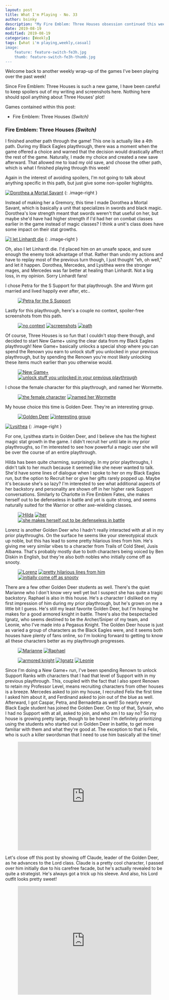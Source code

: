 ```yaml
---
layout: post
title: What I'm Playing - No. 33
author: bsinky
description: "My Fire Emblem: Three Houses obsession continued this week!"
date: 2019-08-19
modified: 2019-08-19
categories: [Weekly]
tags: [what i'm playing,weekly,casual]
image:
    feature: feature-switch-fe3h.jpg
    thumb: feature-switch-fe3h-thumb.jpg
---
```


Welcome back to another weekly wrap-up of the games I've been playing over the
past week!

Since Fire Emblem: Three Houses is such a new game, I have been careful to keep
spoilers out of my writing and screenshots here. Nothing here should spoil
anything about Three Houses' plot!

Games contained within this post:

 - Fire Emblem: Three Houses *(Switch)*

<!--more-->

### Fire Emblem: Three Houses *(Switch)*

I finished another path through the game! This one is actually like a 4th path.
During my Black Eagles playthrough, there was a moment when the game offered a
choice and warned that the decision would drastically affect the rest of the
game. Naturally, I made my choice and created a new save afterward. That allowed
me to load my old save, and choose the other path, which is what I finished
playing through this week!

Again in the interest of avoiding spoilers, I'm not going to talk about anything
specific in this path, but just give some non-spoiler highlights.

[![Dorothea a Mortal Savant](https://i.imgur.com/tUWVZZhm.jpg)](https://i.imgur.com/tUWVZZh.jpg)
{: .image-right }

Instead of making her a Gremory, this time I made Dorothea a Mortal Savant,
which is basically a unit that specializes in swords and black magic. Dorothea's
low strength meant that swords weren't that useful on her, but maybe she'd have
had higher strength if I'd had her on combat classes earlier in the game instead
of magic classes? I think a unit's class does have some impact on their stat
growths.

[![I let Linhardt die](https://i.imgur.com/3Hl8k8zm.jpg)](https://i.imgur.com/3Hl8k8z.jpg)
{: .image-right }

Oh, also I let Linhardt die. I'd placed him on an unsafe space, and sure enough
the enemy took advantage of that. Rather than undo my actions and have to replay
most of the previous turn though, I just thought "eh, oh well," and let it
happen. Dorothea, Mercedes, and Lysithea were the stronger mages, and Mercedes
was far better at healing than Linhardt. Not a big loss, in my opinion. Sorry
Linhardt fans!

I chose Petra for the S Support for that playthrough. She and Worm got married and lived happily ever after, etc..

<figure class="half center">
    <a href="https://i.imgur.com/1t4cTB4.jpg"><img src="https://i.imgur.com/1t4cTB4m.jpg" alt="Petra for the S Support"/>
    </a>
</figure>

Lastly for this playthrough, here's a couple no context, spoiler-free
screenshots from this path.

<figure class="third">
    <a href="https://i.imgur.com/4j6RtKW.jpg"><img src="https://i.imgur.com/4j6RtKWm.jpg" alt="no context"/></a>
    <a href="https://i.imgur.com/7wy4sFf.jpg"><img src="https://i.imgur.com/7wy4sFfm.jpg" alt="screenshots"/></a>
    <a href="https://i.imgur.com/jrecfQS.jpg"><img src="https://i.imgur.com/jrecfQSm.jpg" alt="path"/></a>
</figure>

Of course, Three Houses is so fun that I couldn't stop there though, and decided
to start New Game+ using the clear data from my Black Eagles playthrough! New
Game+ basically unlocks a special shop where you can spend the Renown you earn
to unlock stuff you unlocked in your previous playthrough, but by spending the
Renown you're most likely unlocking these items much earlier than you otherwise
would.

<figure class="half">
    <a href="https://i.imgur.com/R15UxPK.jpg"><img src="https://i.imgur.com/R15UxPKm.jpg" alt="New Game+"/></a>
    <a href="https://i.imgur.com/lH0qNN5.jpg"><img src="https://i.imgur.com/lH0qNN5m.jpg" alt="unlock stuff you unlocked in your previous playthrough"/></a>
</figure>

I chose the female character for this playthrough, and named her Wormette.

<figure class="half">
    <a href="https://i.imgur.com/xXZzNWd.jpg"><img src="https://i.imgur.com/xXZzNWdm.jpg" alt="the female character"/></a>
    <a href="https://i.imgur.com/iDfREgY.jpg"><img src="https://i.imgur.com/iDfREgYm.jpg" alt="named her Wormette"/></a>
</figure>

My house choice this time is Golden Deer. They're an interesting group.

<figure class="half">
    <a href="https://i.imgur.com/YVHDwdE.jpg"><img src="https://i.imgur.com/YVHDwdEm.jpg" alt="Golden Deer"/></a>
    <a href="https://i.imgur.com/NPVWFKS.jpg"><img src="https://i.imgur.com/NPVWFKSm.jpg" alt="interesting group"/></a>
</figure>

[![Lysithea](https://i.imgur.com/GO9SdVsm.jpg)](https://i.imgur.com/GO9SdVs.jpg)
{: .image-right }

For one, Lysithea starts in Golden Deer, and I believe she has the highest magic
stat growth in the game. I didn't recruit her until late in my prior
playthroughs, so I'm interested to see how powerful a magic user she will be
over the course of an entire playthrough.

Hilda has been quite charming, surprisingly. In my prior playthroughs, I didn't
talk to her much because it seemed like she never wanted to talk. She'd have
some lines of dialogue when I spoke to her on my Black Eagles run, but the
option to Recruit her or give her gifts rarely popped up. Maybe it's because
she's so lazy? I'm interested to see what additional aspects of her backstory
and personality are shown off in her higher rank Support conversations.
Similarly to Charlotte in Fire Emblem Fates, she makes herself out to be
defenseless in battle and yet is quite strong, and seems naturally suited for
the Warrior or other axe-wielding classes.

<figure class="third">
    <a href="https://i.imgur.com/wzSjksc.jpg"><img src="https://i.imgur.com/wzSjkscm.jpg" alt="Hilda"/></a>
    <a href="https://i.imgur.com/74OpCWL.jpg"><img src="https://i.imgur.com/74OpCWLm.jpg" alt="her"/></a>
    <a href="https://i.imgur.com/PwNRJ0Y.jpg"><img src="https://i.imgur.com/PwNRJ0Ym.jpg" alt="she makes herself out to be defenseless in battle"/></a>
</figure>

Lorenz is another Golden Deer who I hadn't really interacted with at all in my
prior playthroughs. On the surface he seems like your stereotypical stuck up
noble, but this has lead to some pretty hilarious lines from him. He's giving me
very similar vibes to a character from Trails of Cold Steel, Jusis Albarea.
That's probably mostly due to both characters being voiced by Ben Diskin in
English, but they're also both nobles who initially come off as snooty.

<figure class="third">
    <a href="https://i.imgur.com/qCzNE1w.jpg"><img src="https://i.imgur.com/qCzNE1wm.jpg" alt="Lorenz"/></a>
    <a href="https://i.imgur.com/GzJkJ4u.jpg"><img src="https://i.imgur.com/GzJkJ4um.jpg" alt="pretty hilarious lines from him"/></a>
    <a href="https://i.imgur.com/yjxBeqx.jpg"><img src="https://i.imgur.com/yjxBeqxm.jpg" alt="initially come off as snooty"/></a>
</figure>

There are a few other Golden Deer students as well. There's the quiet Marianne
who I don't know very well yet but I suspect she has quite a tragic backstory.
Raphael is also in this house. He's a character I disliked on my first
impression of him during my prior playthrough, but he's grown on me a little bit
I guess. He's still my least favorite Golden Deer, but I'm hoping he makes for a
good armored knight in battle. There's also the bespectacled Ignatz, who seems
destined to be the Archer/Sniper of my team, and Leonie, who I've made into a
Pegasus Knight. The Golden Deer house is just as varied a group of characters as
the Black Eagles were, and it seems both houses have plenty of fans online, so
I'm looking forward to getting to know all these characters better as my
playthrough progresses.

<figure class="half">
    <a href="https://i.imgur.com/yhTXJXr.jpg"><img src="https://i.imgur.com/yhTXJXrm.jpg" alt="Marianne"/></a>
    <a href="https://i.imgur.com/rAYLVHu.jpg"><img src="https://i.imgur.com/rAYLVHum.jpg" alt="Raphael"/></a>
</figure>

<figure class="third">
    <a href="https://i.imgur.com/hT9zjwS.jpg"><img src="https://i.imgur.com/hT9zjwSm.jpg" alt="armored knight"/></a>
    <a href="https://i.imgur.com/KCJCW75.jpg"><img src="https://i.imgur.com/KCJCW75m.jpg" alt="Ignatz"/></a>
    <a href="https://i.imgur.com/olGIxJ8.jpg"><img src="https://i.imgur.com/olGIxJ8m.jpg" alt="Leonie"/></a>
</figure>

Since I'm doing a New Game+ run, I've been spending Renown to unlock Support
Ranks with characters that I had that level of Support with in my previous
playthrough. This, coupled with the fact that I also spent Renown to retain my
Professor Level, means recruiting characters from other houses is a breeze.
Mercedes asked to join my house, I recruited Felix the first time I asked him
about it, and Ferdinand asked to join out of the blue as well. Afterward, I got
Caspar, Petra, and Bernadetta as well! So nearly every Black Eagle student has
joined the Golden Deer. On top of that, Sylvain, who I had no Support with at
all, asked to join, and who am I to say no? So my house is growing pretty large,
though to be honest I'm definitely prioritizing using the students who started
out in Golden Deer in battle, to get more familiar with them and what they're
good at. The exception to that is Felix, who is such a killer swordsman that I
need to use him basically all the time!

<figure class="half center">
    <div style='position:relative; padding-bottom:calc(70.80% + 44px)'>
        <iframe src='https://gfycat.com/ifr/narrowbewitchedbantamrooster' frameborder='0' scrolling='no' width='100%' height='100%' style='position:absolute;top:0;left:0;' allowfullscreen></iframe>
    </div>
</figure>

Let's close off this post by showing off Claude, leader of the Golden Deer, as
he advances to the Lord class. Claude is a pretty cool character, I passed over
him initially due to his carefree facade, but he's actually revealed to be quite
a strategist. He's always got a trick up his sleeve. And also, his Lord outfit
looks pretty sweet!

<figure class="half center">
    <div style='position:relative; padding-bottom:calc(70.80% + 44px)'>
        <iframe src='https://gfycat.com/ifr/electricmintybandicoot' frameborder='0' scrolling='no' width='100%' height='100%' style='position:absolute;top:0;left:0;' allowfullscreen></iframe>
    </div>
</figure>

